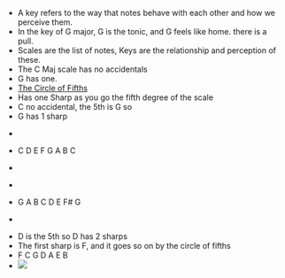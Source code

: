 - A key refers to the way that notes behave with each other and how we perceive them.
- In the key of G major, G is the tonic, and G feels like home. there is a pull.
- Scales are the list of notes, Keys are the relationship and perception of these. 
- The C Maj scale has no accidentals
- G has one. 
- [The Circle of Fifths](drB.md#The%20Circle%20of%20Fifths)
- Has one Sharp as you go the fifth degree of the scale
- C no accidental, the 5th is G so
- G has 1 sharp
- ```
- C  D  E  F  G  A  B  C
- ```
- ```
- G  A  B  C  D  E  F# G  
- ```
- D is the 5th so D has 2 sharps
- The first sharp is F, and it goes so on by the circle of fifths
- F  C  G  D  A  E  B
- ![](Pasted%20image%2020210504193140.png)
